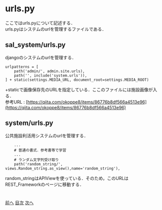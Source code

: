 # urls.py
ここではurls.pyについて記述する．  
urls.pyはシステムのurlを管理するファイルである．
## sal_system/urls.py
djangoのシステムのurlを管理する．
```
urlpatterns = [
    path('admin/', admin.site.urls),
    path('', include('system.urls')),
] + static(settings.MEDIA_URL, document_root=settings.MEDIA_ROOT)
```
  +staticで画像保存先のURLを指定している．ここのファイルには施設画像が入る．  
  参考URL : [https://qiita.com/okoppe8/items/86776b8df566a4513e96](https://qiita.com/okoppe8/items/86776b8df566a4513e96)
## system/urls.py
公共施設利活用システムのurlを管理する．
```
    ...
    # 普通の書式．参考書等で学習
    ...
    # ランダム文字列受け取り
    path('random_string/', views.Random_string.as_view(),name='random_string'),
```
random_stringはAPIViewを使っている．そのため，このURLはREST_Frameworkのページに移動する．


#  
[前へ](../md/3-models_py.md)
[目次](../md/0-はじめに.md)
[次へ](../md/5-views_py.md)